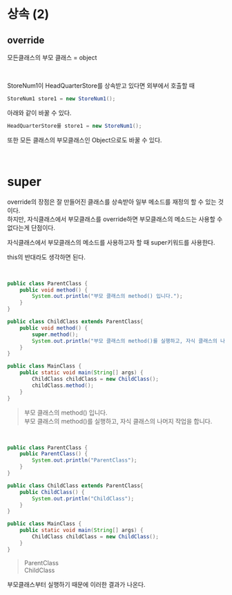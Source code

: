 # 상속 (2)

## override

모든클래스의 부모 클래스 = object

<br>

StoreNum1이 HeadQuarterStore를 상속받고 있다면 외부에서 호출할 때

```java
StoreNum1 store1 = new StoreNum1();
```

아래와 같이 바꿀 수 있다.

```java
HeadQuarterStore를 store1 = new StoreNum1();
```

또한 모든 클래스의 부모클래스인 Object으로도 바꿀 수 있다.

<br>

# super

override의 장점은 잘 만들어진 클래스를 상속받아 일부 메소드를 재정의 할 수 있는 것이다. <br>하지만, 자식클래스에서 부모클래스를 override하면 부모클래스의 메소드는 사용할 수 없다는게 단점이다.

자식클래스에서 부모클래스의 메소드를 사용하고자 할 때 super키워드를 사용한다.

this의 반대라도 생각하면 된다.

<br>

```java
public class ParentClass {
	public void method() {
		System.out.println("부모 클래스의 method() 입니다.");
	}
}
```

```java
public class ChildClass extends ParentClass{
	public void method() {
		super.method();
		System.out.println("부모 클래스의 method()를 실행하고, 자식 클래스의 나머지 작업을 합니다.");
	}
}
```

```java
public class MainClass {
	public static void main(String[] args) {
		ChildClass childClass = new ChildClass();
		childClass.method();
	}
}
```

> 부모 클래스의 method() 입니다. <br>
> 부모 클래스의 method()를 실행하고, 자식 클래스의 나머지 작업을 합니다.

<br>

```java
public class ParentClass {
	public ParentClass() {
		System.out.println("ParentClass");
	}
}
```

```java
public class ChildClass extends ParentClass{
	public ChildClass() {
		System.out.println("ChildClass");
	}
}
```

```java
public class MainClass {
	public static void main(String[] args) {
		ChildClass childClass = new ChildClass();
	}
}
```

> ParentClass <br>
> ChildClass

부모클래스부터 실행하기 때문에 이러한 결과가 나온다.
